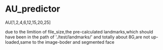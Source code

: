# AU_predictor
AU[1,2,4,6,12,15,20,25]

due to the limition of file_size,the pre-calculated landmarks,which should have been in the path of './test/landmarks/' and totally about 8G,are not up-loaded,same to the image-boder and segmented face
